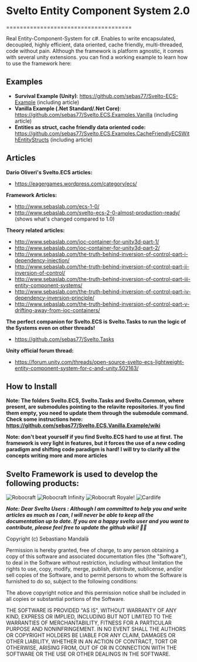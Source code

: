 # Svelto Entity Component System 2.0
=====================================

Real Entity-Component-System for c#. Enables to write encapsulated, decoupled, highly efficient, data oriented, cache friendly, multi-threaded, code without pain. Although the framework is platform agnostic, it comes with several unity extensions. 
you can find a working example to learn how to use the framework here:

## Examples

* **Survival Example (Unity)**: https://github.com/sebas77/Svelto-ECS-Example (including article)
* **Vanilla Example (.Net Standard/.Net Core)**: https://github.com/sebas77/Svelto.ECS.Examples.Vanilla (including article)
* **Entities as struct, cache friendly data oriented code:** https://github.com/sebas77/Svelto.ECS.Examples.CacheFriendlyECSWithEntityStructs (including article)

## Articles

**Dario Oliveri's Svelto.ECS articles:**

* https://eagergames.wordpress.com/category/ecs/

**Framework Articles:**

* http://www.sebaslab.com/ecs-1-0/
* http://www.sebaslab.com/svelto-ecs-2-0-almost-production-ready/ (shows what's changed compared to 1.0)

**Theory related articles:**

* http://www.sebaslab.com/ioc-container-for-unity3d-part-1/
* http://www.sebaslab.com/ioc-container-for-unity3d-part-2/
* http://www.sebaslab.com/the-truth-behind-inversion-of-control-part-i-dependency-injection/
* http://www.sebaslab.com/the-truth-behind-inversion-of-control-part-ii-inversion-of-control/
* http://www.sebaslab.com/the-truth-behind-inversion-of-control-part-iii-entity-component-systems/
* http://www.sebaslab.com/the-truth-behind-inversion-of-control-part-iv-dependency-inversion-principle/
* http://www.sebaslab.com/the-truth-behind-inversion-of-control-part-v-drifting-away-from-ioc-containers/

**The perfect companion for Svelto.ECS is Svelto.Tasks to run the logic of the Systems even on other threads!**

* https://github.com/sebas77/Svelto.Tasks

**Unity official forum thread:**

* https://forum.unity.com/threads/open-source-svelto-ecs-lightweight-entity-component-system-for-c-and-unity.502163/

## How to Install

**Note: The folders Svelto.ECS, Svelto.Tasks and Svelto.Common, where present, are submodules pointing to the relavite repositories. If you find them empty, you need to update them through the submodule command. Check some instructions here: https://github.com/sebas77/Svelto.ECS.Vanilla.Example/wiki**

**Note: don't beat yourself if you find Svelto.ECS hard to use at first. The framework is very light in features, but it forces the use of a new coding paradigm and shifting code paradigm is hard! I will try to clarify all the concepts writing more and more articles**

## Svelto Framework is used to develop the following products:

![Robocraft](https://i.ytimg.com/vi/JGr1Em2Ip-c/maxresdefault.jpg)
![Robocraft Infinity](https://news.xbox.com/en-us/wp-content/uploads/Robocraft_Hero-hero.jpg)
![Robocraft Royale](https://static.altchar.com/live/media/images/950x633_ct/7707_Robocraft_Royale_2bc6bb8ceab8ce0a1568fb37bd826b3f.jpg)!
![Cardlife](https://i.ytimg.com/vi/q2jaUZjnNyg/maxresdefault.jpg)

**_Note: Dear Svelto Users : Although I am committed to help you and write articles as much as I can, I will never be able to keep all the documentation up to date. If you are a happy svelto user and you want to contribute, please feel free to update the github wiki! 🙏👊_**


Copyright (c) Sebastiano Mandalà

Permission is hereby granted, free of charge, to any person obtaining a copy of this software and associated documentation files (the "Software"), to deal in the Software without restriction, including without limitation the rights to use, copy, modify, merge, publish, distribute, sublicense, and/or sell copies of the Software, and to permit persons to whom the Software is furnished to do so, subject to the following conditions:

The above copyright notice and this permission notice shall be included in all copies or substantial portions of the Software.

THE SOFTWARE IS PROVIDED "AS IS", WITHOUT WARRANTY OF ANY KIND, EXPRESS OR IMPLIED, INCLUDING BUT NOT LIMITED TO THE WARRANTIES OF MERCHANTABILITY, FITNESS FOR A PARTICULAR PURPOSE AND NONINFRINGEMENT. IN NO EVENT SHALL THE AUTHORS OR COPYRIGHT HOLDERS BE LIABLE FOR ANY CLAIM, DAMAGES OR OTHER LIABILITY, WHETHER IN AN ACTION OF CONTRACT, TORT OR OTHERWISE, ARISING FROM, OUT OF OR IN CONNECTION WITH THE SOFTWARE OR THE USE OR OTHER DEALINGS IN THE SOFTWARE.
